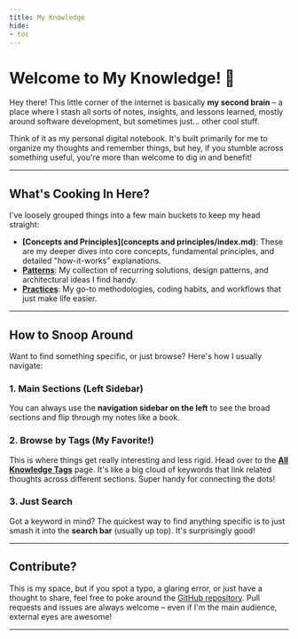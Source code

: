 ```yaml
---
title: My Knowledge
hide:
- toc
---
```


# Welcome to My Knowledge! 👋

Hey there! This little corner of the internet is basically **my second brain** –
a place where I stash all sorts of notes, insights,
and lessons learned, mostly around software development,
but sometimes just... other cool stuff.

Think of it as my personal digital notebook.
It's built primarily for me to organize my thoughts
and remember things, but hey, if you stumble across
something useful, you're more than welcome to dig in
and benefit!

---

## What's Cooking In Here?

I've loosely grouped things into a few main buckets
to keep my head straight:

* **[Concepts and Principles](concepts and principles/index.md)**:
  These are my deeper dives into core concepts,
  fundamental principles, and detailed "how-it-works"
  explanations.
* **[Patterns](patterns/index.md)**:
  My collection of recurring solutions, design patterns,
  and architectural ideas I find handy.
* **[Practices](practices/index.md)**:
  My go-to methodologies, coding habits,
  and workflows that just make life easier.

---

## How to Snoop Around

Want to find something specific, or just browse?
Here's how I usually navigate:

### 1. Main Sections (Left Sidebar)

You can always use the **navigation sidebar on the left**
to see the broad sections and flip through my notes like a book.

### 2. Browse by Tags (My Favorite!)

This is where things get really interesting and less rigid.
Head over to the **[All Knowledge Tags](tags.md)** page.
It's like a big cloud of keywords that link related thoughts
across different sections. Super handy for connecting the dots!

### 3. Just Search

Got a keyword in mind?
The quickest way to find anything specific is to just smash it
into the **search bar** (usually up top).
It's surprisingly good!

---

## Contribute?

This is my space, but if you spot a typo, a glaring error,
or just have a thought to share, feel free to poke around
the [GitHub repository](https://github.com/whiskeysierra/knowledge/).
Pull requests and issues are always welcome –
even if I'm the main audience, external eyes are awesome!

---